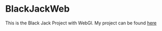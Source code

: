 # BlackJackWeb

This is the Black Jack Project with WebGl. My project can be found [here](https://github.com/MarioCliment/BlackJack)
